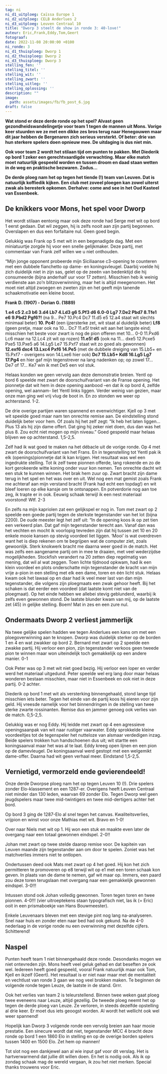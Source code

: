 ```yaml
---
tag: ni
ni_d1_uitploeg: Caïssa Europe 1
ni_d2_uitploeg: CELB Anderlues 2
ni_d3_uitploeg: Leuven Centraal 10
title: "Dworp 3 steelt de show in ronde 3: 40-love!"
auteur: Eric,Frank,Eddy,Tom,Geert
fotograaf:
date: 2022-11-08 20:00:00 +0100
ni_ronde: 3
ni_d1_thuisploeg: Dworp 1
ni_d2_thuisploeg: Dworp 2
ni_d3_thuisploeg: Dworp 3
stelling_fen: ''
stelling_titel: ''
stelling_wit: ''
stelling_zwart: ''
stelling_uitleg: ''
stelling_oplossing: ''
description: ""
image:
  path: assets/images/fb/fb_post_6.jpg
draft: false
---
```


**Wat stond er deze derde ronde op het spel? Alvast geen gezondheidswandelingetje voor team 1 tegen de mannen uit Mons. Vorige keer stuurden we ze met een dikke zes bros terug naar Henegouwen maar dit jaar hebben de Bergenaren zich serieus versterkt. Of beter: drie van hun sterkere spelers doen opnieuw mee. De uitdaging is dus niet min.**<!--more-->

**Ook voor team 2 wordt het stilaan tijd om punten te pakken. Met Diederik op bord 1 zeker een gerechtvaardigde verwachting. Maar elke match moet natuurlijk gespeeld worden en tussen droom en daad staan wetten in de weg en praktische bezwaren. Zodus...**

**De derde ploeg nam het op tegen het tiende (!) team van Leuven. Dat is natuurlijk koffiedik kijken. Een club met zoveel ploegen kan zowel uiterst zwak als beresterk opkomen. Derhalve: come and see in het Oud Kasteel van Essenbeek.**

## De knikkers voor Mons, het spel voor Dworp

Het wordt stilaan eentonig maar ook deze ronde had Serge met wit op bord 1 eerst gedaan. Dat wil zeggen, hij is zelfs nooit aan zijn partij begonnen. Overslapen en dus een forfaitaire nul. Geen goed begin.

Gelukkig was Frank op 5 met wit in een begenadigde dag. Met een miniatuurtje zorgde hij voor een snelle gelijkmaker. Deze partij, met commentaar van Frank zelf willen we u niet onthouden.

“Mijn jonge opponent probeerde mijn Siciliaanse c3-opening te counteren met een dubbele fianchetto op dame- en koningsvleugel. Daarbij voelde hij zich duidelijk niet in zijn sas, gelet op de zeeën van bedenktijd die hij consumeerde (bijna anderhalf uur voor 17 zetten). Misschien heb ik weinig verdienste aan zo’n blitzoverwinning, maar het is altijd meegenomen. Het moet niet altijd zwoegen en zweten zijn en het geeft mijn tanende schaakmotivatie een kleine boost.

**Frank D. (1907) - Dorian G. (1889)**

**1.e4 c5 2.c3 b6 3.d4 Lb7 4.Ld3 g6 5.Pf3 d6 6.0-0 Lg7 7.De2 Pbd7 8.Tfe1 e6 9.Pbd2 Pgf6?!** (na 9... Pe7 10.Pc4 Dc7 11.d5 e5 12.a4 staat wit slechts minimaal beter) **10. Pc4!** (een ijzersterke zet, wit staat al duidelijk beter) **Lf8** (geen pretje, maar ook na 10... Dc7 11.e5! trekt wit aan het langste eind; misschien het beste voor zwart is nog de pion offeren met 10... 0-0 11.Pxd6 Lc6 maar na 12.Lc4 zit wit op rozen) **11.e5! d5** (ook na 11... dxe5 12.Pcxe5 Pxe5 13.Pxe5 a6 14.Lg5 Le7 15.Pxf7 staat wit zo goed als gewonnen) **12.exf6 dxc4 13.Lxc4 Pxf6 14.Pe5** (met de dubbele dreiging van 15.Lb5+ en 15.Pxf7 - overigens won 14.Lxe6 hier ook) **Dc7 15.Lb5+ Kd8 16.Lg5 Lg7 17.Pg4** en hier gaf mijn tegenstrever na lang nadenken op; op zowel 17... De7 of 17... Ke7 win ik met De5 een vol stuk.

Helaas konden we geen vervolg aan deze demonstratie breien. Yentl op bord 6 speelde met zwart de doorschuifvariant van de Franse opening. Het pionnetje dat wit hem in deze opening aanbood –en dat ik op bord 4, zelfde opening, wel aannam- liet Yentl links liggen. Verder weinig van gezien, maar onze man ging wel vrij vlug de boot in. En zo stonden we weer op achterstand. 1-2.

De drie overige partijen waren spannend en evenwichtiger. Kjell op 3 met wit speelde goed maar nam ten onrechte remise aan. De eindstelling stond duidelijk beter voor hem. Of zoals hij het zelf zegt: “Ik heb het laten liggen... Plus 13 als hij zijn dame offert. Dat ging hij zeker niet doen, dus dan was het plus 8. Zou echt niet mogen op mijn niveau.” Goed gespeeld maar helaas blijven we op achterstand. 1,5-2,5.

Zelf had ik wat goed te maken na het débacle uit de vorige ronde. Op 4  met zwart de doorschuifvariant van het Frans. En in tegenstelling tot Yentl pak ik elk (openings)pionnetje dat ik kan krijgen. Het resultaat was wel een ingedrukte stelling. Tot ik zelf twee pionnen offerde, lang rokeerde en zo de kort gerokeerde witte koning onder vuur kon nemen. Ten onrechte dacht wit een stuk te kunnen winnen. Het brak hem zuur op. Zwart bracht zijn dame terug in het spel en het was over en uit. Wel nog een mat gemist zoals Frank me achteraf aan mijn verstand bracht (Frank had echt een topdag!) en wit bleef loeren op elke kansje om te ontsnappen. En potverdorie nog aan toe zeg, ik trapte er in ook. Eeuwig schaak terwijl ik een nest materiaal voorstond! Wtf. 2-3

En zelfs na mijn kapriolen zat een gelijkspel er nog in. Tom met zwart op 2 speelde een goede partij tegen de sterkste tegenstander van het lot (bijna 2200). De oude meester legt het zelf uit: “In de opening koos ik op zet tien een verkeerd plan. Dat gaf mijn tegenstander terecht aan. Vanaf dan was het vechten en mocht ik voorlopig tevreden zijn dat hij tussen zet 10 en 20 enkele mooie kansen op stevig voordeel liet liggen. ‘Mooi’ is wat overdreven want het is diep rekenen om te begrijpen wat de computer ziet, zoals gewoonlijk. Sterk knokwerk bracht me daarna weer goed in de match. Het was zelfs een aangename partij om in mee te draaien, met veel wederzijdse mogelijkheden. Stockfish verandert na 20 zetten diep regelmatig van mening, dat wil al wat zeggen. Toen lichte tijdnood opkwam, had ik een klein voordeel en plots onderschatte mijn tegenstander de kracht van mijn vrije a-pion in een stelling met elk een dame, toren en één licht stuk. Helaas kwam ook het lawaai op en daar had ik veel meer last van dan mijn tegenstander, die volgens zijn ploegmaats een zwak gehoor heeft. Bij het schaken is dat eerder een voordeel (dat laatste komt niet van de ploegmaat). Op het einde hebben we allebei stevig geblunderd, waarbij ik zelfs even gewonnen stond. De laatste blunder kwam van mij, op de laatste zet (45) in gelijke stelling. Boem! Mat in zes en een zure nul.

## Ondermaats Dworp 2 verliest jammerlijk

Na twee gelijke spelen hadden we tegen Anderlues een kans om met een ploegoverwinning aan te knopen. Dworp was duidelijk sterker op de borden 1 en 4 en wat zwakker op bord 2. Bernard met zwart op 2 speelde een zwakke partij. Hij verloor een pion, zijn tegenstander verkoos geen tweede pion te winnen maar won uiteindelijk toch gemakkelijk op een andere manier. 0-1

Ook Peter was op 3 met wit niet goed bezig. Hij verloor een loper en verder werd het materiaal uitgedund. Peter speelde wel erg lang door maar helaas wonderen bestaan misschien, maar niet in Essenbeek en ook niet in deze partij. 0-2 achter.

Diederik op bord 1 met wit als versterking binnengehaald, stond lange tijd misschien iets beter. Tegen het einde van de partij koos hij eieren voor zijn geld. Hij vreesde namelijk voor het binnendringen in de stelling van twee sterke zwarte rossinanten. Remise dus en jammer genoeg ook verlies van de match. 0,5-2,5.

Gelukkig was er nog Eddy. Hij leidde met zwart op 4 een agressieve openingsaanpak van wit naar rustiger vaarwater. Eddy sprokkelde kleine voordeeltjes tot de tegenspeler het nutteloze van alsmaar verdedigen inzag. Beide spelers trokken hun handschoenen dus uit; wit startte een koningsaanval maar het was al te laat. Eddy kreeg open lijnen en een pion op de damevleugel. De koningsaanval werd gestopt met een welgemikt dame-offer. Daarna had wit geen verhaal meer. Eindstand 1,5-2,5.

## Vernietigd, vermorzeld ende gevierendeeld!

Onze derde Dworpse ploeg nam het op tegen Leuven 10 (!). Drie spelers zonder Elo-klassement en een 1287-er. Overigens heeft Leuven Centraal niet minder dan 130 leden, waarvan 69 zonder Elo. Tegen Dworp wel geen jeugdspelers maar twee mid-twintigers en twee mid-dertigers achter het bord.

Op bord 3 ging de 1287-Elo al snel tegen het canvas. Kwaliteitsverlies, vrijpion en winst voor onze Mathias met wit. Bravo en 1-0!

Over naar Niels met wit op 1. Hij won een stuk en maakte even later de overgang naar een totaal gewonnen eindspel. 2-0!!

Johan met zwart op twee stelde daarop remise voor. De kapitein van Leuven maande zijn tegenstander aan om door te spelen. Zoniet was het matchverlies immers niet te ontlopen.

Ondertussen deed ook Mats met zwart op 4 het goed. Hij kon het zich permitteren te promoveren op e8 terwijl wit op e1 met een toren schaak kon geven. In plaats van de dame te nemen, gaf wit maar op. Immers, een paard zou deze toren terugslaan met overgang naar een gemakkelijk gewonnen eindspel. 3-0!!!

Intussen stond ook Johan volledig gewonnen. Toren tegen toren en twee pionnen. 4-0!!! (vier uitroeptekens staan typografisch niet, las ik (= Eric) ooit in een prismaboekje van Hans Bouwmeester).

Enkele Leuvenaars bleven met een stevige pint nog lang na-analyseren. Snel naar huis en zonder eten naar bed had ook gekund. Na de 4-0 nederlaag in de vorige ronde nu een overwinning met dezelfde cijfers. Schitterend!

## Naspel

Punten heeft team 1 niet binnengehaald deze ronde. Desondanks mogen we niet ontevreden zijn. Mons heeft veel geluk gehad en dat beseften ze ook wel. Iedereen heeft goed gespeeld, vooral Frank natuurlijk maar ook Tom, Kjell en ikzelf (Geert). Het resultaat is er niet naar maar met de mentaliteit en vechtlust van ronde 3 gaan we nog veel brokken maken. Te beginnen de volgende ronde tegen Leuze, de laatste in de stand. Grrr.

Ook het verlies van team 2 is teleurstellend. Binnen twee weken gaat ploeg twee eveneens naar Leuze, altijd gezellig. De tweede ploeg neemt het op tegen de derde ploeg van Leuze. Ze verloren, in steeds dezelfde opstelling al drie keer. Er moet dus iets geoogst worden. Al wordt het wellicht ook wel weer spannend!

Hopelijk kan Dworp 3 volgende ronde een vervolg breien aan haar mooie prestatie. Een sinecure wordt dat niet, tegenstander MCC 4 bracht deze ronde op bord 1 een 1860 Elo in stelling en op de overige borden spelers tussen 1400 en 1500 Elo. Zet hem op mannen!

Tot slot nog een dankjewel aan al wie input gaf voor dit verslag. Het is hartverwarmend dat jullie dit willen doen. En het is nodig ook. Als ik op zondag schaak mag de wereld vergaan, ik zou het niet merken. Special thanks trouwens voor Eric.
